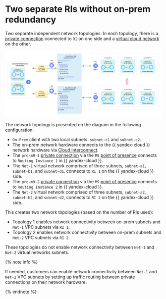 # Two separate RIs without on-prem redundancy

Two separate independent network topologies. In each topology, there is a [private connection](../../interconnect/concepts/priv-con.md) connected to `RI` on one side and a [virtual cloud network](../../vpc/concepts/network.md) on the other.

![ri-topology-5](../../_assets/cloud-router/ri-topology-5.svg)

The network topology is presented on the diagram in the following configuration:

* `On-Prem` client with two local subnets: `subnet-c1` and `subnet-c2`.
* The on-prem network hardware connects to the {{ yandex-cloud }} network hardware via [Cloud Interconnect](../../interconnect/concepts/index.md).
* The `prc-m9-1` [private connection](../../interconnect/concepts/priv-con.md) via the `M9` [point of presence](../../interconnect/concepts/pops.md) connects to `Routing Instance 1` in {{ yandex-cloud }}.
* The `Net-1` virtual network comprised of three subnets, `subnet-a1`, `subnet-b1`, and `subnet-d1`, connects to `RI 1` on the {{ yandex-cloud }} side.
* The `prc-m9-2` [private connection](../../interconnect/concepts/priv-con.md) via the `M9` [point of presence](../../interconnect/concepts/pops.md) connects to `Routing Instance 2` in {{ yandex-cloud }}.
* The `Net-2` virtual network comprised of three subnets, `subnet-a2`, `subnet-b2`, and `subnet-d2`, connects to `RI 2` on the {{ yandex-cloud }} side.

This creates two network topologies (based on the number of RIs used):

* Topology 1 enables network connectivity between on-prem subnets and `Net-1` VPC subnets via `RI 1`.
* Topology 2 enables network connectivity between on-prem subnets and `Net-2` VPC subnets via `RI 2`.

These topologies do not enable network connectivity between `Net-1` and `Net-2` virtual networks subnets.

{% note info %}

If needed, customers can enable network connectivity between `Net-1` and `Net-2` VPC subnets by setting up traffic routing between private connections on their network hardware.

{% endnote %}


